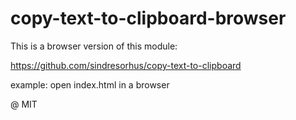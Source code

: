 # copy-text-to-clipboard-browser

This is a browser version of this module: 

https://github.com/sindresorhus/copy-text-to-clipboard

example: open index.html in a browser

@ MIT
